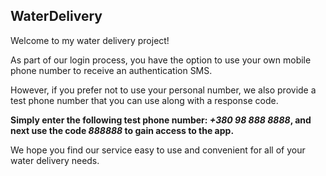 ## WaterDelivery

Welcome to my water delivery project!

As part of our login process, you have the option to use your own mobile phone number to receive an authentication SMS.

However, if you prefer not to use your personal number, we also provide a test phone number that you can use along with a response code.

**Simply enter the following test phone number: _+380 98 888 8888_, and next use the code _888888_ to gain access to the app.**

We hope you find our service easy to use and convenient for all of your water delivery needs.
